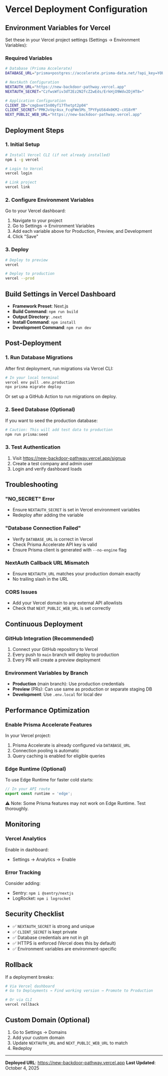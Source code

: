 # Vercel Deployment Configuration

## Environment Variables for Vercel

Set these in your Vercel project settings (Settings → Environment Variables):

### Required Variables

```bash
# Database (Prisma Accelerate)
DATABASE_URL="prisma+postgres://accelerate.prisma-data.net/?api_key=YOUR_API_KEY"

# NextAuth Configuration
NEXTAUTH_URL="https://new-backdoor-pathway.vercel.app"
NEXTAUTH_SECRET="CzfwsWfiv3dT2Ez2N2fcZ2wEds/ErkHjO9Wdv2DjHT8="

# Application Configuration
CLIENT_ID="cmgbxet5n00yf17fhetpt2p04"
CLIENT_SECRET="PMKJvVqrAsx_FcqFWe5Ms_TPYFpUS64k0KM2-cXS8rM"
NEXT_PUBLIC_WEB_URL="https://new-backdoor-pathway.vercel.app"
```

## Deployment Steps

### 1. Initial Setup

```bash
# Install Vercel CLI (if not already installed)
npm i -g vercel

# Login to Vercel
vercel login

# Link project
vercel link
```

### 2. Configure Environment Variables

Go to your Vercel dashboard:
1. Navigate to your project
2. Go to Settings → Environment Variables
3. Add each variable above for Production, Preview, and Development
4. Click "Save"

### 3. Deploy

```bash
# Deploy to preview
vercel

# Deploy to production
vercel --prod
```

## Build Settings in Vercel Dashboard

- **Framework Preset**: Next.js
- **Build Command**: `npm run build`
- **Output Directory**: `.next`
- **Install Command**: `npm install`
- **Development Command**: `npm run dev`

## Post-Deployment

### 1. Run Database Migrations

After first deployment, run migrations via Vercel CLI:

```bash
# In your local terminal
vercel env pull .env.production
npx prisma migrate deploy
```

Or set up a GitHub Action to run migrations on deploy.

### 2. Seed Database (Optional)

If you want to seed the production database:

```bash
# Caution: This will add test data to production
npm run prisma:seed
```

### 3. Test Authentication

1. Visit https://new-backdoor-pathway.vercel.app/signup
2. Create a test company and admin user
3. Login and verify dashboard loads

## Troubleshooting

### "NO_SECRET" Error
- Ensure `NEXTAUTH_SECRET` is set in Vercel environment variables
- Redeploy after adding the variable

### "Database Connection Failed"
- Verify `DATABASE_URL` is correct in Vercel
- Check Prisma Accelerate API key is valid
- Ensure Prisma client is generated with `--no-engine` flag

### NextAuth Callback URL Mismatch
- Ensure `NEXTAUTH_URL` matches your production domain exactly
- No trailing slash in the URL

### CORS Issues
- Add your Vercel domain to any external API allowlists
- Check that `NEXT_PUBLIC_WEB_URL` is set correctly

## Continuous Deployment

### GitHub Integration (Recommended)

1. Connect your GitHub repository to Vercel
2. Every push to `main` branch will deploy to production
3. Every PR will create a preview deployment

### Environment Variables by Branch

- **Production** (main branch): Use production credentials
- **Preview** (PRs): Can use same as production or separate staging DB
- **Development**: Use `.env.local` for local dev

## Performance Optimization

### Enable Prisma Accelerate Features

In your Vercel project:
1. Prisma Accelerate is already configured via `DATABASE_URL`
2. Connection pooling is automatic
3. Query caching is enabled for eligible queries

### Edge Runtime (Optional)

To use Edge Runtime for faster cold starts:

```typescript
// In your API route
export const runtime = 'edge';
```

⚠️ Note: Some Prisma features may not work on Edge Runtime. Test thoroughly.

## Monitoring

### Vercel Analytics

Enable in dashboard:
- Settings → Analytics → Enable

### Error Tracking

Consider adding:
- Sentry: `npm i @sentry/nextjs`
- LogRocket: `npm i logrocket`

## Security Checklist

- ✅ `NEXTAUTH_SECRET` is strong and unique
- ✅ `CLIENT_SECRET` is kept private
- ✅ Database credentials are not in git
- ✅ HTTPS is enforced (Vercel does this by default)
- ✅ Environment variables are environment-specific

## Rollback

If a deployment breaks:

```bash
# Via Vercel dashboard
# Go to Deployments → Find working version → Promote to Production

# Or via CLI
vercel rollback
```

## Custom Domain (Optional)

1. Go to Settings → Domains
2. Add your custom domain
3. Update `NEXTAUTH_URL` and `NEXT_PUBLIC_WEB_URL` to match
4. Redeploy

---

**Deployed URL**: https://new-backdoor-pathway.vercel.app
**Last Updated**: October 4, 2025
